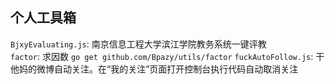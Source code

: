 个人工具箱
------

`BjxyEvaluating.js`: 南京信息工程大学滨江学院教务系统一键评教  
`factor`: 求因数 `go get github.com/Bpazy/utils/factor`
`fuckAutoFollow.js`: 干他妈的微博自动关注。在“我的关注”页面打开控制台执行代码自动取消关注
